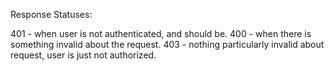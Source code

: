 Response Statuses:

401 - when user is not authenticated, and should be.
400 - when there is something invalid about the request.
403 - nothing particularly invalid about request, user is just not authorized.